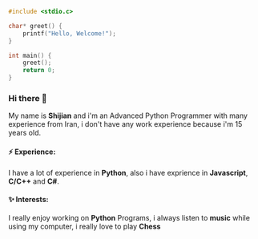 ```c
#include <stdio.c>

char* greet() {
    printf("Hello, Welcome!");
}

int main() {
    greet();
    return 0;
}
```

### Hi there 👋

My name is **Shijian** and i'm an Advanced Python Programmer with many experience from Iran, i don't have any work experience because i'm 15 years old.

#### ⚡ Experience:

I have a lot of experience in **Python**, also i have exprience in **Javascript**, **C/C++** and **C#**.

#### ✨ Interests:

I really enjoy working on **Python** Programs, i always listen to **music** while using my computer, i really love to play **Chess**
